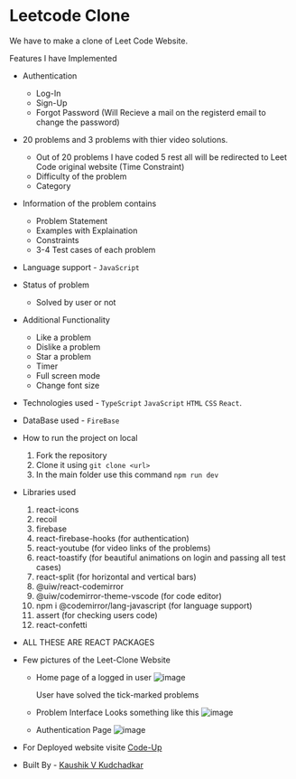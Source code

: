 # Leetcode Clone


We have to make a clone of Leet Code Website.


Features I have Implemented
* Authentication
  * Log-In
  * Sign-Up
  * Forgot Password (Will Recieve a mail on the registerd email to change the password)
* 20 problems and 3 problems with thier video solutions.
  * Out of 20 problems I have coded 5 rest all will be redirected to Leet Code original website (Time Constraint)
  * Difficulty of the problem
  * Category
* Information of the problem contains
  * Problem Statement
  * Examples with Explaination
  * Constraints
  * 3-4 Test cases of each problem
* Language support - `JavaScript`
* Status of problem
  * Solved by user or not
* Additional Functionality
  * Like a problem
  * Dislike a problem
  * Star a problem
  * Timer
  * Full screen mode
  * Change font size


* Technologies used - `TypeScript` `JavaScript` `HTML` `CSS` `React`.

* DataBase used - `FireBase`

* How to run the project on local
  1. Fork the repository
  2. Clone it using `git clone <url>`
  3. In the main folder use this command `npm run dev`

* Libraries used
  1. react-icons
  2. recoil
  3. firebase
  4. react-firebase-hooks (for authentication)
  5. react-youtube (for video links of the problems)
  6. react-toastify (for beautiful animations on login and passing all test cases)
  7. react-split (for horizontal and vertical bars)
  8. @uiw/react-codemirror
  9. @uiw/codemirror-theme-vscode (for code editor)
  10. npm i @codemirror/lang-javascript (for language support)
  11. assert (for checking users code)
  12. react-confetti

* ALL THESE ARE REACT PACKAGES

* Few pictures of the Leet-Clone Website
  * Home page of a logged in user
    ![image](https://github.com/Kaushik2201/Leetcode-Clone/assets/118542939/8a0a74e3-cfbd-4ca7-8a8f-ed349b13860e)

    User have solved the tick-marked problems

  * Problem Interface Looks something like this
    ![image](https://github.com/Kaushik2201/Leetcode-Clone/assets/118542939/43bc722d-56ea-40e3-bc46-8e58278f7263)

  * Authentication Page
    ![image](https://github.com/Kaushik2201/Leetcode-Clone/assets/118542939/ca3e6721-3293-43fd-9687-4ba4da49de78)



* For Deployed website visite [Code-Up](https://code-up-kappa.vercel.app/)

* Built By - [Kaushik V Kudchadkar](https://www.linkedin.com/in/kaushik-kudchadkar-23221a253/)

